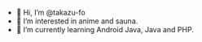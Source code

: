 - 👋 Hi, I’m @takazu-fo
- 👀 I’m interested in anime and sauna.
- 🌱 I’m currently learning Android Java, Java and PHP.


<!---
takazu-fo/takazu-fo is a ✨ special ✨ repository because its `README.md` (this file) appears on your GitHub profile.
You can click the Preview link to take a look at your changes.
--->
